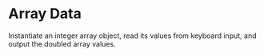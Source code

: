# Array Data

Instantiate an integer array object, read its values from keyboard input, and output the doubled array values.
